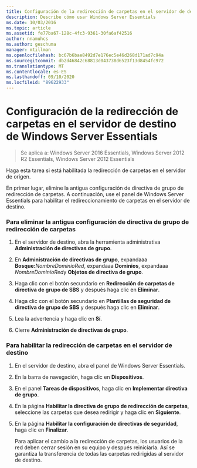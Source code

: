 ```yaml
---
title: Configuración de la redirección de carpetas en el servidor de destino de Windows Server Essentials
description: Describe cómo usar Windows Server Essentials
ms.date: 10/03/2016
ms.topic: article
ms.assetid: fe77ba67-128c-4fc3-9361-30fa6af42516
author: nnamuhcs
ms.author: geschuma
manager: mtillman
ms.openlocfilehash: bc67b6bae8492d7e176ec5e46d268d171ad7c94a
ms.sourcegitcommit: db2d46842c68813d043738d6523f13d8454fc972
ms.translationtype: MT
ms.contentlocale: es-ES
ms.lasthandoff: 09/10/2020
ms.locfileid: "89622933"
---
```

# <a name="configure-folder-redirection-on-the-windows-server-essentials-destination-server"></a>Configuración de la redirección de carpetas en el servidor de destino de Windows Server Essentials

>Se aplica a: Windows Server 2016 Essentials, Windows Server 2012 R2 Essentials, Windows Server 2012 Essentials

Haga esta tarea si está habilitada la redirección de carpetas en el servidor de origen.

 En primer lugar, elimine la antigua configuración de directiva de grupo de redirección de carpetas. A continuación, use el panel de Windows Server Essentials para habilitar el redireccionamiento de carpetas en el servidor de destino.

### <a name="to-delete-the-old-folder-redirection-group-policy-setting"></a>Para eliminar la antigua configuración de directiva de grupo de redirección de carpetas

1. En el servidor de destino, abra la herramienta administrativa **Administración de directivas de grupo**.

2. En **Administración de directivas de grupo**, expandaaa **Bosque:**<em>NombreDominioRed</em>, expandaaa **Dominios**, expandaaa *NombreDominioRed*y **Objetos de directiva de grupo**.

3. Haga clic con el botón secundario en **Redirección de carpetas de directiva de grupo de SBS** y después haga clic en **Eliminar**.

4. Haga clic con el botón secundario en **Plantillas de seguridad de directiva de grupo de SBS** y después haga clic en **Eliminar**.

5. Lea la advertencia y haga clic en **Sí**.

6. Cierre **Administración de directivas de grupo**.

### <a name="to-enable-folder-redirection-on-the-destination-server"></a>Para habilitar la redirección de carpetas en el servidor de destino

1. En el servidor de destino, abra el panel de Windows Server Essentials.

2. En la barra de navegación, haga clic en **Dispositivos**.

3. En el panel **Tareas de dispositivos**, haga clic en **Implementar directiva de grupo**.

4. En la página **Habilitar la directiva de grupo de redirección de carpetas**, seleccione las carpetas que desea redirigir y haga clic en **Siguiente**.

5. En la página **Habilitar la configuración de directivas de seguridad**, haga clic en **Finalizar**.

   Para aplicar el cambio a la redirección de carpetas, los usuarios de la red deben cerrar sesión en su equipo y después reiniciarla. Así se garantiza la transferencia de todas las carpetas redirigidas al servidor de destino.
